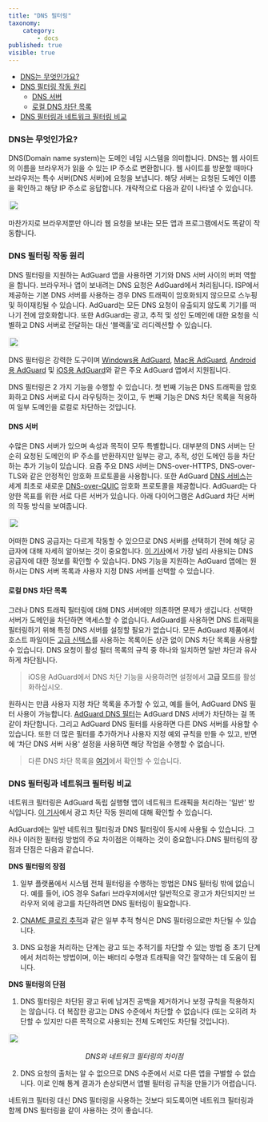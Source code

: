 ```yaml
---
title: "DNS 필터링"
taxonomy:
    category:
        - docs
published: true
visible: true
---
```


* [DNS는 무엇인가요?](#what-is-dns)
* [DNS 필터링 작동 원리](#dns-filtering)
    * [DNS 서버](#dns-servers)
    * [로컬 DNS 차단 목록](#dns-blocklists)
* [DNS 필터링과 네트워크 필터링 비교](#compare)

<a id="what-is-dns"></a>
### DNS는 무엇인가요?

DNS(Domain name system)는 도메인 네임 시스템을 의미합니다. DNS는 웹 사이트의 이름을 브라우저가 읽을 수 있는 IP 주소로 변환합니다. 웹 사이트를 방문할 때마다 브라우저는 특수 서버(DNS 서버)에 요청을 보냅니다. 해당 서버는 요청된 도메인 이름을 확인하고 해당 IP 주소로 응답합니다. 개략적으로 다음과 같이 나타낼 수 있습니다.

<img src="https://cdn.adguard.com/public/Adguard/kb/DNS_filtering/1_how_dns_filtering_works_ko.png" style="border: 1px solid #efefef; padding: 2px;" />

마찬가지로 브라우저뿐만 아니라 웹 요청을 보내는 모든 앱과 프로그램에서도 똑같이 작동합니다. 

<a id="dns-filtering"></a>
### DNS 필터링 작동 원리

DNS 필터링을 지원하는 AdGuard 앱을 사용하면 기기와 DNS 서버 사이의 버퍼 역할을 합니다. 브라우저나 앱이 보내려는 DNS 요청은 AdGuard에서 처리됩니다. ISP에서 제공하는 기본 DNS 서버를 사용하는 경우 DNS 트래픽이 암호화되지 않으므로 스누핑 및 하이재킹될 수 있습니다. AdGuard는 모든 DNS 요청이 유출되지 않도록 기기를 떠나기 전에 암호화합니다. 또한 AdGuard는 광고, 추적 및 성인 도메인에 대한 요청을 식별하고 DNS 서버로 전달하는 대신 ‘블랙홀’로 리디렉션할 수 있습니다.

<img src="https://cdn.adguard.com/public/Adguard/kb/DNS_filtering/how_dns_filtering_works_ko.png" style="border: 1px solid #efefef; padding: 2px;" />

DNS 필터링은 강력한 도구이며 [Windows용 AdGuard](https://adguard.com/ko/adguard-windows/overview.html), [Mac용 AdGuard](https://adguard.com/ko/adguard-mac/overview.html), [Android용 AdGuard](https://adguard.com/ko/adguard-android/overview.html) 및 [iOS용 AdGuard](https://adguard.com/ko/adguard-ios/overview.html)와 같은 주요 AdGuard 앱에서 지원됩니다.

DNS 필터링은 2 가지 기능을 수행할 수 있습니다. 첫 번째 기능은 DNS 트래픽을 암호화하고 DNS 서버로 다시 라우팅하는 것이고, 두 번째 기능은 DNS 차단 목록을 적용하여 일부 도메인을 로컬로 차단하는 것입니다.

<a id="dns-servers"></a>
#### DNS 서버

수많은 DNS 서버가 있으며 속성과 목적이 모두 특별합니다. 대부분의 DNS 서버는 단순히 요청된 도메인의 IP 주소를 반환하지만 일부는 광고, 추적, 성인 도메인 등을 차단하는 추가 기능이 있습니다. 요즘 주요 DNS 서버는 DNS-over-HTTPS, DNS-over-TLS와 같은 안정적인 암호화 프로토콜을 사용합니다. 또한 AdGuard [DNS 서비스](https://adguard-dns.io/ko/welcome.html)는 세계 최초로 새로운 [DNS-over-QUIC](https://adguard.com/ko/blog/dns-over-quic.html) 암호화 프로토콜을 제공합니다. AdGuard는 다양한 목표를 위한 서로 다른 서버가 있습니다. 아래 다이어그램은 AdGuard 차단 서버의 작동 방식을 보여줍니다.

<img src="https://cdn.adguard.com/public/Adguard/kb/DNS_filtering/3_how_dns_filtering_works_ko.png" style="border: 1px solid #efefef; padding: 2px;" />

어떠한 DNS 공급자는 다르게 작동할 수 있으므로 DNS 서버를 선택하기 전에 해당 공급자에 대해 자세히 알아보는 것이 중요합니다. [이 기사](https://kb.adguard.com/en/general/dns-providers )에서 가장 널리 사용되는 DNS 공급자에 대한 정보를 확인할 수 있습니다. DNS 기능을 지원하는 AdGuard 앱에는 원하시는 DNS 서버 목록과 사용자 지정 DNS 서버를 선택할 수 있습니다.

<a id="dns-blocklists"></a>
#### 로컬 DNS 차단 목록

그러나 DNS 트래픽 필터링에 대해 DNS 서버에만 의존하면 문제가 생깁니다. 
선택한 서버가 도메인을 차단하면 액세스할 수 없습니다. AdGuard를 사용하면 DNS 트래픽을 필터링하기 위해 특정 DNS 서버를 설정할 필요가 없습니다. 모든 AdGuard 제품에서 호스트 파일이든 [고급 신텍스](https://kb.adguard.com/en/general/dns-filtering-syntax)를 사용하는 목록이든 상관 없이 DNS 차단 목록을 사용할 수 있습니다. DNS 요청이 활성 필터 목록의 규칙 중 하나와 일치하면 일반 차단과 유사하게 차단됩니다.

> iOS용 AdGuard에서 DNS 차단 기능을 사용하려면 설정에서 **고급 모드**를 활성화하십시오.

원하시는 만큼 사용자 지정 차단 목록을 추가할 수 있고, 예를 들어, AdGuard DNS 필터 사용이 가능합니다. [AdGuard DNS 필터](https://github.com/AdguardTeam/AdGuardSDNSFilter)는 AdGuard DNS 서버가 차단하는 걸 똑같이 차단합니다. 그리고 AdGuard DNS 필터를 사용하면 다른 DNS 서버를 사용할 수 있습니다. 또한 더 많은 필터를 추가하거나 사용자 지정 예외 규칙을 만들 수 있고, 반면에 ‘차단 DNS 서버 사용' 설정을 사용하면 해당 작업을 수행할 수 없습니다. 

>다른 DNS 차단 목록을 [여기](https://filterlists.com/)에서 확인할 수 있습니다.

<a id="compare"></a>
### DNS 필터링과 네트워크 필터링 비교

네트워크 필터링은 AdGuard 독립 실행형 앱이 네트워크 트래픽을 처리하는 '일반' 방식입니다. [이 기사](https://kb.adguard.com/en/general/how-ad-blocking-works )에서 광고 차단 작동 원리에 대해 확인할 수 있습니다.

AdGuard에는 일반 네트워크 필터링과 DNS 필터링이 동시에 사용될 수 있습니다. 그러나 이러한 필터링 방법의 주요 차이점은 이해하는 것이 중요합니다.DNS 필터링의 장점과 단점은 다음과 같습니다. 

**DNS 필터링의 장점**

1. 일부 플랫폼에서 시스템 전체 필터링을 수행하는 방법은 DNS 필터링 밖에 없습니다. 예를 들어, iOS 경우 Safari 브라우저에서만 일반적으로 광고가 차단되지만 브라우저 외에 광고를 차단하려면 DNS 필터링이 필요합니다.

2. [CNAME 클로킹 추적](https://adguard.com/ko/blog/cname-tracking.html)과 같은 일부 추적 형식은 DNS 필터링으로만 차단될 수 있습니다.

3. DNS 요청을 처리하는 단계는 광고 또는 추적기를 차단할 수 있는 방법 중 초기 단계에서 처리하는 방법이며, 이는 배터리 수명과 트래픽을 약간 절약하는 데 도움이 됩니다.

**DNS 필터링의 단점**

1. DNS 필터링은 차단된 광고 뒤에 남겨진 공백을 제거하거나 보정 규칙을 적용하지는 않습니다. 더 복잡한 광고는 DNS 수준에서 차단할 수 없습니다 (또는 오히려 차단할 수 있지만 다른 목적으로 사용되는 전체 도메인도 차단될 것입니다).

<img src="https://cdn.adguard.com/public/Adguard/kb/DNS_filtering/dns_diff.jpg" style="max-width: 550px; border: 1px solid #efefef; padding: 2px;" />

<p align="center"><i>DNS와 네트워크 필터링의 차이점</i></p>

2. DNS 요청의 출처는 알 수 없으므로 DNS 수준에서 서로 다른 앱을 구별할 수 없습니다. 이로 인해 통계 결과가 손상되면서 앱별 필터링 규칙을 만들기가 어렵습니다.

네트워크 필터링 대신 DNS 필터링을 사용하는 것보다 되도록이면 네트워크 필터링과 함께 DNS 필터링을 같이 사용하는 것이 좋습니다.
